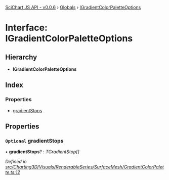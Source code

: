 [SciChart JS API - v0.0.6](../README.md) › [Globals](../globals.md) › [IGradientColorPaletteOptions](igradientcolorpaletteoptions.md)

# Interface: IGradientColorPaletteOptions

## Hierarchy

* **IGradientColorPaletteOptions**

## Index

### Properties

* [gradientStops](igradientcolorpaletteoptions.md#optional-gradientstops)

## Properties

### `Optional` gradientStops

• **gradientStops**? : *TGradientStop[]*

*Defined in [src/Charting3D/Visuals/RenderableSeries/SurfaceMesh/GradientColorPalette.ts:12](https://github.com/ABTSoftware/SciChart.Dev/blob/34ff3115c2/Web/src/SciChart/src/Charting3D/Visuals/RenderableSeries/SurfaceMesh/GradientColorPalette.ts#L12)*
